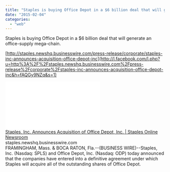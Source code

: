```yaml
---
title: "Staples is buying Office Depot in a $6 billion deal that will generate an office..."
date: "2015-02-04"
categories: 
  - "web"
---
```


Staples is buying Office Depot in a $6 billion deal that will generate an office-supply mega-chain.  
  
[http://staples.newshq.businesswire.com/press-release/corporate/staples-inc-announces-acquisition-office-depot-inc](http://l.facebook.com/l.php?u=http%3A%2F%2Fstaples.newshq.businesswire.com%2Fpress-release%2Fcorporate%2Fstaples-inc-announces-acquisition-office-depot-inc&h=fAQGy9NZq&s=1)  
  
[![](images/safe_image.php?d=AQDA8799dTfrTYbh&w=158&h=158&url=http%3A%2F%2Fstaples.newshq.businesswire.com%2Fsites%2Fstaples.newshq.businesswire.com%2Fthemes%2FstaplesREDESIGN_newshq_businesswire_com_theme%2Fimages%2Fhome_logo.png)](http://l.facebook.com/l.php?u=http%3A%2F%2Fstaples.newshq.businesswire.com%2Fpress-release%2Fcorporate%2Fstaples-inc-announces-acquisition-office-depot-inc&h=4AQFGnYYR&s=1)  
[Staples, Inc. Announces Acquisition of Office Depot, Inc. | Staples Online Newsroom](http://l.facebook.com/l.php?u=http%3A%2F%2Fstaples.newshq.businesswire.com%2Fpress-release%2Fcorporate%2Fstaples-inc-announces-acquisition-office-depot-inc&h=NAQGM8hku&s=1)  
staples.newshq.businesswire.com  
FRAMINGHAM, Mass. & BOCA RATON, Fla.--(BUSINESS WIRE)--Staples, Inc. (Nasdaq: SPLS) and Office Depot, Inc. (Nasdaq: ODP) today announced that the companies have entered into a definitive agreement under which Staples will acquire all of the outstanding shares of Office Depot.
